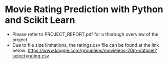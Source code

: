 # Movie Rating Prediction with Python and Scikit Learn
- Please refer to PROJECT_REPORT.pdf for a thorough overview of the project. 
- Due to file size limitations, the ratings.csv file can be found at the link below:
https://www.kaggle.com/grouplens/movielens-20m-dataset?select=rating.csv
